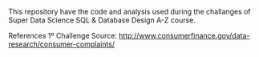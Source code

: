 This repository have the code and analysis used during the challanges of Super Data Science SQL & Database Design A-Z course.

References
1º Challenge Source: http://www.consumerfinance.gov/data-research/consumer-complaints/
